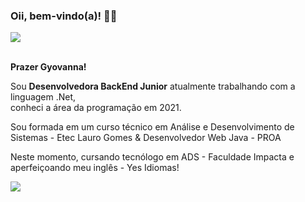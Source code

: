 <h3>Oii, bem-vindo(a)! 👋🏻</h3>
<div>
        <p>
          <img src="https://github-readme-stats.vercel.app/api?username=glsanto-s&show_icons=true&theme=transparent"> <br/><br/>
        </p>
        <strong>Prazer Gyovanna!</strong>
        <p>Sou <strong>Desenvolvedora BackEnd Junior</strong> atualmente trabalhando com a linguagem .Net,
                <br> conheci a área da programação em 2021.</p> 
        <p>Sou formada em um curso técnico em Análise e Desenvolvimento de Sistemas - Etec Lauro Gomes & Desenvolvedor Web Java - PROA</p>
        <p>Neste momento, cursando tecnólogo em ADS - Faculdade Impacta e aperfeiçoando meu inglês - Yes Idiomas!</p>
       <a href="https://www.linkedin.com/in/gyovannalimadossantos/">
                <img src="https://img.shields.io/badge/LinkedIn-0077B5?style=for-the-badge&logo=linkedin&logoColor=white">
        </a>

              
</div>
